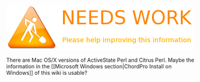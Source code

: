 ![](images/maintenance.png)

There are Mac OS/X versions of ActiveState Perl and Citrus Perl. Maybe the information in the [[Microsoft Windows section|ChordPro Install on Windows]] of this wiki is usable?